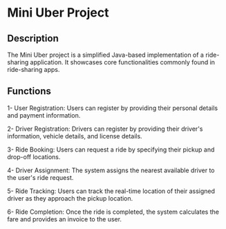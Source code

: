 # Mini Uber Project 

## Description

The Mini Uber project is a simplified Java-based implementation of a ride-sharing application. It showcases core functionalities commonly found in ride-sharing apps.

## Functions

1- User Registration: Users can register by providing their personal details and payment information.

2- Driver Registration: Drivers can register by providing their driver's information, vehicle details, and license details.

3- Ride Booking: Users can request a ride by specifying their pickup and drop-off locations.

4- Driver Assignment: The system assigns the nearest available driver to the user's ride request.

5- Ride Tracking: Users can track the real-time location of their assigned driver as they approach the pickup location.

6- Ride Completion: Once the ride is completed, the system calculates the fare and provides an invoice to the user.
